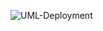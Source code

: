![UML-Deployment](https://user-images.githubusercontent.com/93474882/205460117-a7ae1b13-cfa7-4af1-a498-77f2e9095201.png)
